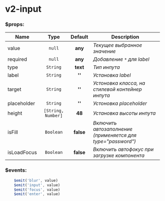 # v2-input

### $props:
| Name 					| Type 					| Default 		| Description |
| ------------------ | :----------------:	| :----------: | ----------- |
| value 					| `null` 				| **any** 		| *Текущее выбранное значение* |
| required 				| `null` 				| **any** 		| *Добавление `*` для label* |
| type 					| `String` 				| **text** 		| *Тип инпута* |
| label 					| `String` 				| **''** 		| *Установка label* |
| target 				| `String` 				| **''** 		| *Устоновка класса, на стилевой контейнер инпута* |
| placeholder 			| `String` 				| **''** 		| *Устоновка placeholder* |
| height 				| `[String, Number]` | **48** 		| *Установка высоты инпута* |
| isFill 				| `Boolean` 			| **false** 	| *Включить автозаполнение (применяется для type="password")* |
| isLoadFocus 			| `Boolean` 			| **false** 	| *Включить автофокус при загрузке компонента* |

### $events:
```js
	$emit('blur', value)
	$emit('input', value)
	$emit('focus', value)
	$emit('enter', value)
```